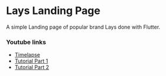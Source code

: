 # Lays Landing Page
A simple Landing page of popular brand Lays done with Flutter.

### Youtube links
<ul>
  <li>
    <a href="https://youtu.be/2nFxxj0uTS8">Timelapse</a>
  </li>
  <li>
    <a href="https://youtu.be/TDout7-TIaY">Tutorial Part 1</a>
  </li>
  <li>
    <a href="https://youtu.be/4XeNp15NXps">Tutorial Part 2</a>
  </li>
</ul>
